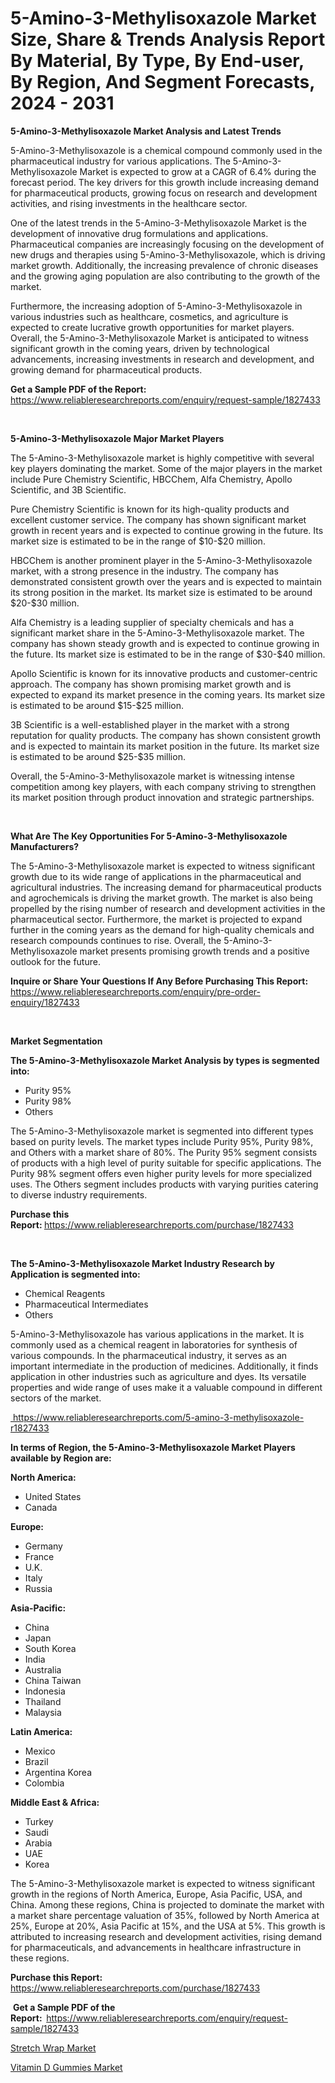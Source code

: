 <p><h1>5-Amino-3-Methylisoxazole Market Size, Share & Trends Analysis Report By Material, By Type, By End-user, By Region, And Segment Forecasts, 2024 - 2031</h1></p><p><strong>5-Amino-3-Methylisoxazole Market Analysis and Latest Trends</strong></p>
<p><p>5-Amino-3-Methylisoxazole is a chemical compound commonly used in the pharmaceutical industry for various applications. The 5-Amino-3-Methylisoxazole Market is expected to grow at a CAGR of 6.4% during the forecast period. The key drivers for this growth include increasing demand for pharmaceutical products, growing focus on research and development activities, and rising investments in the healthcare sector.</p><p>One of the latest trends in the 5-Amino-3-Methylisoxazole Market is the development of innovative drug formulations and applications. Pharmaceutical companies are increasingly focusing on the development of new drugs and therapies using 5-Amino-3-Methylisoxazole, which is driving market growth. Additionally, the increasing prevalence of chronic diseases and the growing aging population are also contributing to the growth of the market.</p><p>Furthermore, the increasing adoption of 5-Amino-3-Methylisoxazole in various industries such as healthcare, cosmetics, and agriculture is expected to create lucrative growth opportunities for market players. Overall, the 5-Amino-3-Methylisoxazole Market is anticipated to witness significant growth in the coming years, driven by technological advancements, increasing investments in research and development, and growing demand for pharmaceutical products.</p></p>
<p><strong>Get a Sample PDF of the Report:&nbsp;</strong> <a href="https://www.reliableresearchreports.com/enquiry/request-sample/1827433">https://www.reliableresearchreports.com/enquiry/request-sample/1827433</a></p>
<p>&nbsp;</p>
<p><strong>5-Amino-3-Methylisoxazole Major Market Players</strong></p>
<p><p>The 5-Amino-3-Methylisoxazole market is highly competitive with several key players dominating the market. Some of the major players in the market include Pure Chemistry Scientific, HBCChem, Alfa Chemistry, Apollo Scientific, and 3B Scientific. </p><p>Pure Chemistry Scientific is known for its high-quality products and excellent customer service. The company has shown significant market growth in recent years and is expected to continue growing in the future. Its market size is estimated to be in the range of $10-$20 million.</p><p>HBCChem is another prominent player in the 5-Amino-3-Methylisoxazole market, with a strong presence in the industry. The company has demonstrated consistent growth over the years and is expected to maintain its strong position in the market. Its market size is estimated to be around $20-$30 million.</p><p>Alfa Chemistry is a leading supplier of specialty chemicals and has a significant market share in the 5-Amino-3-Methylisoxazole market. The company has shown steady growth and is expected to continue growing in the future. Its market size is estimated to be in the range of $30-$40 million.</p><p>Apollo Scientific is known for its innovative products and customer-centric approach. The company has shown promising market growth and is expected to expand its market presence in the coming years. Its market size is estimated to be around $15-$25 million.</p><p>3B Scientific is a well-established player in the market with a strong reputation for quality products. The company has shown consistent growth and is expected to maintain its market position in the future. Its market size is estimated to be around $25-$35 million.</p><p>Overall, the 5-Amino-3-Methylisoxazole market is witnessing intense competition among key players, with each company striving to strengthen its market position through product innovation and strategic partnerships.</p></p>
<p>&nbsp;</p>
<p><strong>What Are The Key Opportunities For 5-Amino-3-Methylisoxazole Manufacturers?</strong></p>
<p><p>The 5-Amino-3-Methylisoxazole market is expected to witness significant growth due to its wide range of applications in the pharmaceutical and agricultural industries. The increasing demand for pharmaceutical products and agrochemicals is driving the market growth. The market is also being propelled by the rising number of research and development activities in the pharmaceutical sector. Furthermore, the market is projected to expand further in the coming years as the demand for high-quality chemicals and research compounds continues to rise. Overall, the 5-Amino-3-Methylisoxazole market presents promising growth trends and a positive outlook for the future.</p></p>
<p><strong>Inquire or Share Your Questions If Any Before Purchasing This Report:</strong> <a href="https://www.reliableresearchreports.com/enquiry/pre-order-enquiry/1827433">https://www.reliableresearchreports.com/enquiry/pre-order-enquiry/1827433</a></p>
<p>&nbsp;</p>
<p><strong>Market Segmentation</strong></p>
<p><strong>The 5-Amino-3-Methylisoxazole Market Analysis by types is segmented into:</strong></p>
<p><ul><li>Purity 95%</li><li>Purity 98%</li><li>Others</li></ul></p>
<p><p>The 5-Amino-3-Methylisoxazole market is segmented into different types based on purity levels. The market types include Purity 95%, Purity 98%, and Others with a market share of 80%. The Purity 95% segment consists of products with a high level of purity suitable for specific applications. The Purity 98% segment offers even higher purity levels for more specialized uses. The Others segment includes products with varying purities catering to diverse industry requirements.</p></p>
<p><strong>Purchase this Report:&nbsp;</strong><a href="https://www.reliableresearchreports.com/purchase/1827433">https://www.reliableresearchreports.com/purchase/1827433</a></p>
<p>&nbsp;</p>
<p><strong>The 5-Amino-3-Methylisoxazole Market Industry Research by Application is segmented into:</strong></p>
<p><ul><li>Chemical Reagents</li><li>Pharmaceutical Intermediates</li><li>Others</li></ul></p>
<p><p>5-Amino-3-Methylisoxazole has various applications in the market. It is commonly used as a chemical reagent in laboratories for synthesis of various compounds. In the pharmaceutical industry, it serves as an important intermediate in the production of medicines. Additionally, it finds application in other industries such as agriculture and dyes. Its versatile properties and wide range of uses make it a valuable compound in different sectors of the market.</p></p>
<p><a href="https://www.reliableresearchreports.com/5-amino-3-methylisoxazole-r1827433">&nbsp;https://www.reliableresearchreports.com/5-amino-3-methylisoxazole-r1827433</a></p>
<p><strong>In terms of Region, the 5-Amino-3-Methylisoxazole Market Players available by Region are:</strong></p>
<p>
    <p> <strong> North America: </strong>
        <ul>
            <li>United States</li>
            <li>Canada</li>
        </ul>
        </p> 
    <p> <strong> Europe: </strong>
        <ul>
            <li>Germany</li>
            <li>France</li>
            <li>U.K.</li>
            <li>Italy</li>
            <li>Russia</li>
        </ul>
        </p> 
    <p> <strong> Asia-Pacific: </strong>
        <ul>
            <li>China</li>
            <li>Japan</li>
            <li>South Korea</li>
            <li>India</li>
            <li>Australia</li>
            <li>China Taiwan</li>
            <li>Indonesia</li>
            <li>Thailand</li>
            <li>Malaysia</li>
        </ul>
        </p> 
    <p> <strong> Latin America: </strong>
        <ul>
            <li>Mexico</li>
            <li>Brazil</li>
            <li>Argentina Korea</li>
            <li>Colombia</li>
        </ul>
        </p> 
    <p> <strong> Middle East & Africa: </strong>
        <ul>
            <li>Turkey</li>
            <li>Saudi</li>
            <li>Arabia</li>
            <li>UAE</li>
            <li>Korea</li>
        </ul>
    </p>
    </p>
<p><p>The 5-Amino-3-Methylisoxazole market is expected to witness significant growth in the regions of North America, Europe, Asia Pacific, USA, and China. Among these regions, China is projected to dominate the market with a market share percentage valuation of 35%, followed by North America at 25%, Europe at 20%, Asia Pacific at 15%, and the USA at 5%. This growth is attributed to increasing research and development activities, rising demand for pharmaceuticals, and advancements in healthcare infrastructure in these regions.</p></p>
<p><strong>Purchase this Report: </strong><a href="https://www.reliableresearchreports.com/purchase/1827433">https://www.reliableresearchreports.com/purchase/1827433</a></p>
<p>&nbsp;<strong>Get a Sample PDF of the Report:&nbsp;&nbsp;</strong><a href="https://www.reliableresearchreports.com/enquiry/request-sample/1827433">https://www.reliableresearchreports.com/enquiry/request-sample/1827433</a></p>
<p><strong></strong></p>
<p><p><a href="https://view.publitas.com/reportprime-1/global-stretch-wrap-market-size-and-market-trends-analysis-by-regional-outlook-competitive-strategies-forecasted-for-period-from-2024-to-2031/">Stretch Wrap Market</a></p><p><a href="https://github.com/nafisalvee228/Market-Research-Report-List-1/blob/main/vitamin-d-gummies-market.md">Vitamin D Gummies Market</a></p></p>